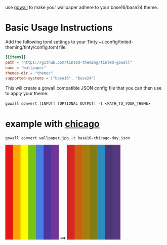 use [gowall](https://github.com/Achno/gowall) to make your wallpaper adhere to your base16/base24 theme.
# Basic Usage Instructions

Add the following toml settings to your Tinty ~/.config/tinted-theming/tinty/config.toml file:

```toml
[[items]]
path = "https://github.com/tinted-theming/tinted-gowall"
name = "wallpaper"
themes-dir = "themes" 
supported-systems = ["base16", "base24"]
```
This will create a gowall compatible JSON config file that you can then use to apply your theme:

`gowall convert [INPUT] [OPTIONAL OUTPUT] -t <PATH_TO_YOUR_THEME>`

# example with [chicago](https://github.com/rwendell/chicago-theme)

`gowall convert wallpaper.jpg -t base16-chicago-day.json`

<span>
<img src="img/before.jpg" height="300" />
==>
<img src="img/after.jpg" height="300" />
</span>

